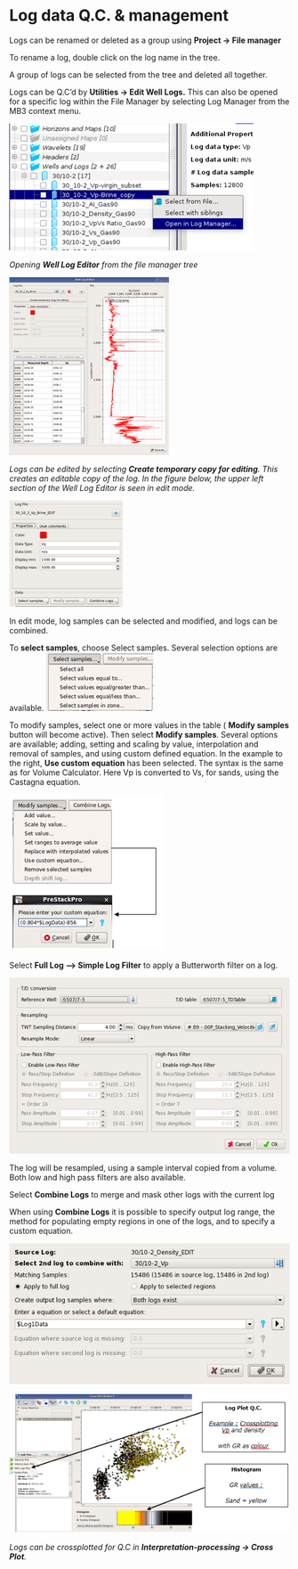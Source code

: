 # Log data Q.C. &  management

Logs can be renamed or deleted as a group using **Project → File manager**    
  
To rename a log, double click on the log name in the tree.

A group of logs can be selected from the tree and deleted all together.

Logs can be Q.C’d by **Utilities → Edit Well Logs.** This can also be opened for a specific log within the File Manager by selecting Log Manager from the MB3 context menu.

![](../../../.gitbook/assets/003_well_log_viewer.png)

_Opening **Well Log Editor** from the file manager tree_

![](../../../.gitbook/assets/004_well_log_viewer.png)

_Logs can be edited by selecting **Create temporary copy for editing**. This creates an editable copy of the log. In the figure below, the upper left section of the Well Log Editor is seen in edit mode._

![](../../../.gitbook/assets/005_well_log_viewer.png)

In edit mode, log samples can be selected and modified, and logs can be combined.

To **select samples**, choose Select samples. Several selection options are available. ![](../../../.gitbook/assets/006_well_log_viewer.png)

To modify samples, select one or more values in the table \( **Modify samples** button will become active\). Then select **Modify samples**. Several options are available; adding, setting and scaling by value, interpolation and removal of samples, and using custom defined equation. In the example to the right, **Use custom equation** has been selected. The syntax is the same as for Volume Calculator. Here Vp is converted to Vs, for sands, using the Castagna equation.

![](../../../.gitbook/assets/007_well_log_viewer.png)

Select **Full Log --&gt; Simple Log Filter** to apply a Butterworth filter on a log. 

![Simple Log Filter](../../../.gitbook/assets/image%20%286%29.png)

The log will be resampled, using a sample interval copied from a volume. Both low and high pass filters are also available. 

Select **Combine Logs** to merge and mask other logs with the current log

When using **Combine Logs** it is possible to specify output log range, the method for populating empty regions in one of the logs, and to specify a custom equation.

![Combine logs](../../../.gitbook/assets/011_editlogs.png.png)

![](../../../.gitbook/assets/010_well_log_viewer.png)

_Logs can be crossplotted for Q.C in **Interpretation-processing → Cross Plot**._



